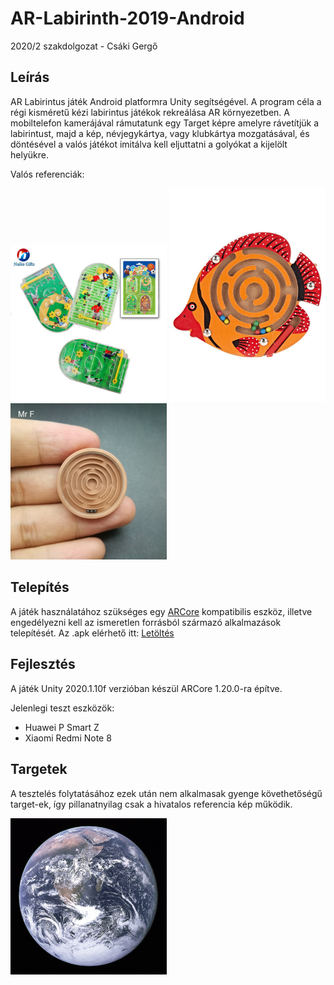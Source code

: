 # AR-Labirinth-2019-Android
 2020/2 szakdolgozat - Csáki Gergő

## Leírás
AR Labirintus játék Android platformra Unity segítségével. A program céla a régi kisméretű kézi labirintus játékok rekreálása AR környezetben. A mobiltelefon kamerájával rámutatunk egy Target képre amelyre rávetítjük a labirintust, majd a kép, névjegykártya, vagy klubkártya mozgatásával, és döntésével a valós játékot imitálva kell eljuttatni a golyókat a kijelölt helyükre.

Valós referenciák:

<p float="left">
 <img src="Assets/Target/Reference/focis.jpg" width="250">
 <img src="Assets/Target/Reference/halas.jpg" width="250">
 <img src="Assets/Target/Reference/kör%20labirintus%203%20golyó.jpg" width="250">
</p>

## Telepítés
 A játék használatához szükséges egy [ARCore](https://developers.google.com/ar/discover/supported-devices) kompatibilis eszköz, illetve engedélyezni kell az ismeretlen forrásból származó alkalmazások telepítését.
 Az .apk elérhető itt: [Letöltés](https://github.com/Csaki95/AR-Labirinth-2019-Android/raw/master/Builds/AR%20Labirinth.apk)
 
 ## Fejlesztés
 A játék Unity 2020.1.10f verzióban készül ARCore 1.20.0-ra építve.
 
 Jelenlegi teszt eszközök:
 * Huawei P Smart Z
 * Xiaomi Redmi Note 8
 
 ## Targetek
 
 A tesztelés folytatásához ezek után nem alkalmasak gyenge követhetőségű target-ek, így pillanatnyilag csak a hivatalos referencia kép működik.
 
 <img src="Assets/Target/augmented-images-earth.jpg" width="250">
 
